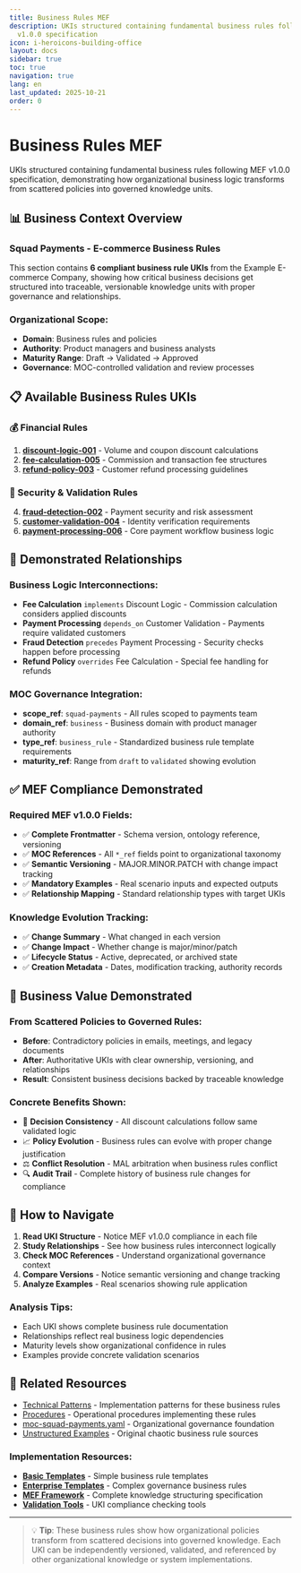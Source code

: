 ```yaml
---
title: Business Rules MEF
description: UKIs structured containing fundamental business rules following MEF
  v1.0.0 specification
icon: i-heroicons-building-office
layout: docs
sidebar: true
toc: true
navigation: true
lang: en
last_updated: 2025-10-21
order: 0
---
```

# Business Rules MEF

UKIs structured containing fundamental business rules following MEF v1.0.0 specification, demonstrating how organizational business logic transforms from scattered policies into governed knowledge units.

## 📊 Business Context Overview

### Squad Payments - E-commerce Business Rules

This section contains **6 compliant business rule UKIs** from the Example E-commerce Company, showing how critical business decisions get structured into traceable, versionable knowledge units with proper governance and relationships.

### Organizational Scope:
- **Domain**: Business rules and policies
- **Authority**: Product managers and business analysts
- **Maturity Range**: Draft → Validated → Approved
- **Governance**: MOC-controlled validation and review processes

## 📋 Available Business Rules UKIs

### 💰 Financial Rules
1. **[discount-logic-001](uki-pay-discount-logic-001.md)** - Volume and coupon discount calculations
2. **[fee-calculation-005](uki-pay-fee-calculation-005.md)** - Commission and transaction fee structures
3. **[refund-policy-003](uki-pay-refund-policy-003.yaml)** - Customer refund processing guidelines

### 🔐 Security & Validation Rules  
4. **[fraud-detection-002](uki-pay-fraud-detection-002.yaml)** - Payment security and risk assessment
5. **[customer-validation-004](uki-pay-customer-validation-004.yaml)** - Identity verification requirements
6. **[payment-processing-006](uki-pay-payment-processing-006.yaml)** - Core payment workflow business logic

## 🔗 Demonstrated Relationships

### Business Logic Interconnections:
- **Fee Calculation** `implements` Discount Logic - Commission calculation considers applied discounts
- **Payment Processing** `depends_on` Customer Validation - Payments require validated customers
- **Fraud Detection** `precedes` Payment Processing - Security checks happen before processing
- **Refund Policy** `overrides` Fee Calculation - Special fee handling for refunds

### MOC Governance Integration:
- **scope_ref**: `squad-payments` - All rules scoped to payments team
- **domain_ref**: `business` - Business domain with product manager authority
- **type_ref**: `business_rule` - Standardized business rule template requirements
- **maturity_ref**: Range from `draft` to `validated` showing evolution

## ✅ MEF Compliance Demonstrated

### Required MEF v1.0.0 Fields:
- ✅ **Complete Frontmatter** - Schema version, ontology reference, versioning
- ✅ **MOC References** - All `*_ref` fields point to organizational taxonomy
- ✅ **Semantic Versioning** - MAJOR.MINOR.PATCH with change impact tracking
- ✅ **Mandatory Examples** - Real scenario inputs and expected outputs
- ✅ **Relationship Mapping** - Standard relationship types with target UKIs

### Knowledge Evolution Tracking:
- ✅ **Change Summary** - What changed in each version
- ✅ **Change Impact** - Whether change is major/minor/patch
- ✅ **Lifecycle Status** - Active, deprecated, or archived state
- ✅ **Creation Metadata** - Dates, modification tracking, authority records

## 🎯 Business Value Demonstrated

### From Scattered Policies to Governed Rules:
- **Before**: Contradictory policies in emails, meetings, and legacy documents
- **After**: Authoritative UKIs with clear ownership, versioning, and relationships
- **Result**: Consistent business decisions backed by traceable knowledge

### Concrete Benefits Shown:
- 🎯 **Decision Consistency** - All discount calculations follow same validated logic
- 📈 **Policy Evolution** - Business rules can evolve with proper change justification
- ⚖️ **Conflict Resolution** - MAL arbitration when business rules conflict
- 🔍 **Audit Trail** - Complete history of business rule changes for compliance

## 🎯 How to Navigate

1. **Read UKI Structure** - Notice MEF v1.0.0 compliance in each file
2. **Study Relationships** - See how business rules interconnect logically
3. **Check MOC References** - Understand organizational governance context
4. **Compare Versions** - Notice semantic versioning and change tracking
5. **Analyze Examples** - Real scenarios showing rule application

### Analysis Tips:
- Each UKI shows complete business rule documentation
- Relationships reflect real business logic dependencies
- Maturity levels show organizational confidence in rules
- Examples provide concrete validation scenarios

## 📖 Related Resources

- [Technical Patterns](../technical-patterns/) - Implementation patterns for these business rules
- [Procedures](../procedures/) - Operational procedures implementing these rules
- [moc-squad-payments.yaml](../../moc-squad-payments.md) - Organizational governance foundation
- [Unstructured Examples](../../unstructured/) - Original chaotic business rule sources

### Implementation Resources:
- **[Basic Templates](../../../../manual/templates/basic/)** - Simple business rule templates
- **[Enterprise Templates](../../../../manual/templates/enterprise/)** - Complex governance business rules
- **[MEF Framework](../../../../frameworks/mef/)** - Complete knowledge structuring specification
- **[Validation Tools](../../../../manual/tools/)** - UKI compliance checking tools

---

> 💡 **Tip**: These business rules show how organizational policies transform from scattered decisions into governed knowledge. Each UKI can be independently versioned, validated, and referenced by other organizational knowledge or system implementations.